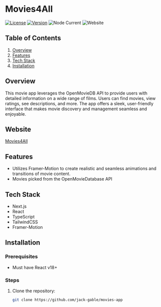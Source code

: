 # Movies4All

[![License](https://img.shields.io/badge/License-MIT-blue.svg)](LICENSE)
[![Version](https://img.shields.io/badge/Version-1.0.0-brightgreen.svg)]()
![Node Current](https://img.shields.io/node/v/next)
![Website](https://img.shields.io/website?url=https%3A%2F%2Fmovies-app-zeta-fawn.vercel.app%2F)

## Table of Contents

1. [Overview](#overview)
2. [Features](#features)
3. [Tech Stack](#tech-stack)
4. [Installation](#installation)

## Overview

This movie app leverages the OpenMovieDB API to provide users with detailed information on a wide range of films. Users can find movies, view ratings, see descriptions, and more. The app offers a sleek, user-friendly interface that makes movie discovery and management seamless and enjoyable.

## Website

[Movies4All](https://movies-app-zeta-fawn.vercel.app/)

## Features

-   Utilizes Framer-Motion to create realistic and seamless animations and transitions of movie content.
-   Movies picked from the OpenMovieDatabase API

## Tech Stack

-   Next.js
-   React
-   TypeScript
-   TailwindCSS
-   Framer-Motion

## Installation

### Prerequisites

-   Must have React v18+

### Steps

1. Clone the repository:
    ```bash
    git clone https://github.com/jack-gable/movies-app
    ```
